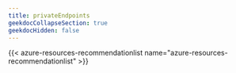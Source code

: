 ```yaml
---
title: privateEndpoints
geekdocCollapseSection: true
geekdocHidden: false
---
```


{{< azure-resources-recommendationlist name="azure-resources-recommendationlist" >}}
